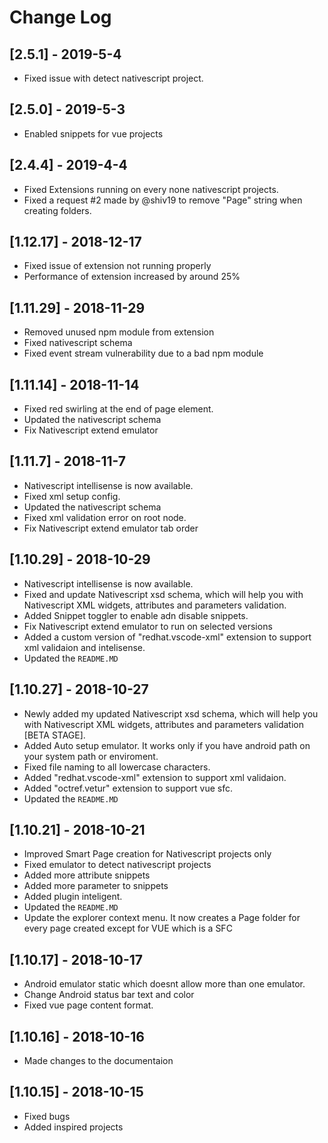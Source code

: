 # Change Log

<!-- ## [Unreleased]
- Initial release -->

## [2.5.1] - 2019-5-4
- Fixed issue with detect nativescript project.
  
## [2.5.0] - 2019-5-3

- Enabled snippets for vue projects
  
## [2.4.4] - 2019-4-4

- Fixed Extensions running on every none nativescript projects.
- Fixed a request #2 made by @shiv19 to remove "Page" string when creating folders.


## [1.12.17] - 2018-12-17

- Fixed issue of extension not running properly
- Performance of extension increased by around 25%

## [1.11.29] - 2018-11-29

- Removed unused npm module from extension
- Fixed nativescript schema
- Fixed event stream vulnerability due to a bad npm module

## [1.11.14] - 2018-11-14

- Fixed red swirling at the end of page element.
- Updated the nativescript schema
- Fix Nativescript extend emulator

## [1.11.7] - 2018-11-7

- Nativescript intellisense is now available.
- Fixed xml setup config.
- Updated the nativescript schema
- Fixed xml validation error on root node.
- Fix Nativescript extend emulator tab order

## [1.10.29] - 2018-10-29

- Nativescript intellisense is now available.
- Fixed and update Nativescript xsd schema, which will help you with Nativescript XML widgets, attributes and parameters validation.
- Added Snippet toggler to enable adn disable snippets.
- Fix Nativescript extend emulator to run on selected versions
- Added a custom version of "redhat.vscode-xml" extension to support xml validaion and intelisense.
- Updated the `README.MD`

## [1.10.27] - 2018-10-27

- Newly added my updated Nativescript xsd schema, which will help you with Nativescript XML widgets, attributes and parameters validation [BETA STAGE].
- Added Auto setup emulator. It works only if you have android path on your system path or enviroment.
- Fixed file naming to all lowercase characters.
- Added "redhat.vscode-xml" extension to support xml validaion.
- Added "octref.vetur" extension to support vue sfc.
- Updated the `README.MD`

## [1.10.21] - 2018-10-21

- Improved Smart Page creation for Nativescript projects only
- Fixed emulator to detect nativescript projects
- Added more attribute snippets
- Added more parameter to snippets
- Added plugin inteligent.
- Updated the `README.MD`
- Update the explorer context menu. It now creates a Page folder for every page created except for VUE which is a SFC

## [1.10.17] - 2018-10-17

- Android emulator static which doesnt allow more than one emulator.
- Change Android status bar text and color
- Fixed vue page content format.

## [1.10.16] - 2018-10-16

- Made changes to the documentaion

## [1.10.15] - 2018-10-15

- Fixed bugs
- Added inspired projects
